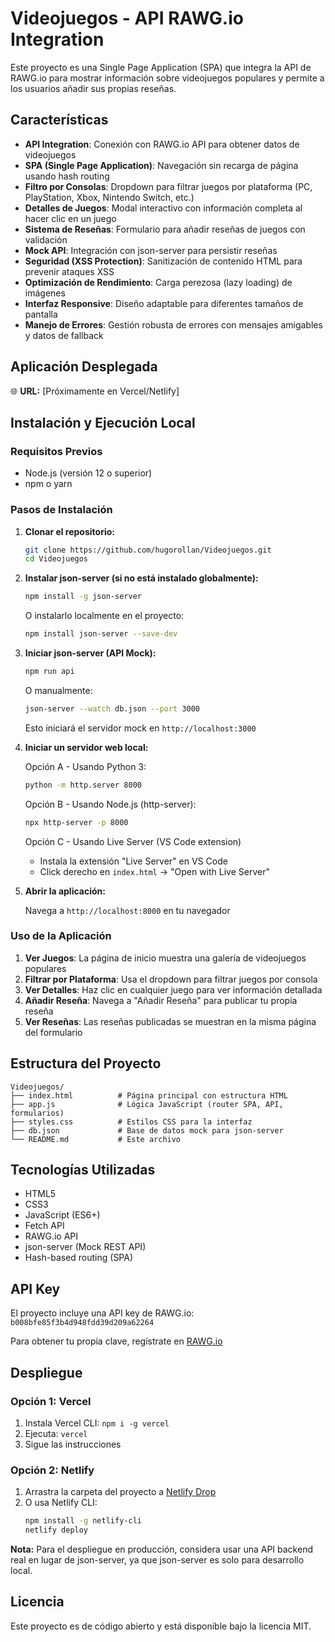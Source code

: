 # Videojuegos - API RAWG.io Integration

Este proyecto es una Single Page Application (SPA) que integra la API de RAWG.io para mostrar información sobre videojuegos populares y permite a los usuarios añadir sus propias reseñas.

## Características

- **API Integration**: Conexión con RAWG.io API para obtener datos de videojuegos
- **SPA (Single Page Application)**: Navegación sin recarga de página usando hash routing
- **Filtro por Consolas**: Dropdown para filtrar juegos por plataforma (PC, PlayStation, Xbox, Nintendo Switch, etc.)
- **Detalles de Juegos**: Modal interactivo con información completa al hacer clic en un juego
- **Sistema de Reseñas**: Formulario para añadir reseñas de juegos con validación
- **Mock API**: Integración con json-server para persistir reseñas
- **Seguridad (XSS Protection)**: Sanitización de contenido HTML para prevenir ataques XSS
- **Optimización de Rendimiento**: Carga perezosa (lazy loading) de imágenes
- **Interfaz Responsive**: Diseño adaptable para diferentes tamaños de pantalla
- **Manejo de Errores**: Gestión robusta de errores con mensajes amigables y datos de fallback

## Aplicación Desplegada

🌐 **URL:** [Próximamente en Vercel/Netlify]

## Instalación y Ejecución Local

### Requisitos Previos

- Node.js (versión 12 o superior)
- npm o yarn

### Pasos de Instalación

1. **Clonar el repositorio:**
   ```bash
   git clone https://github.com/hugorollan/Videojuegos.git
   cd Videojuegos
   ```

2. **Instalar json-server (si no está instalado globalmente):**
   ```bash
   npm install -g json-server
   ```
   
   O instalarlo localmente en el proyecto:
   ```bash
   npm install json-server --save-dev
   ```

3. **Iniciar json-server (API Mock):**
   ```bash
   npm run api
   ```
   
   O manualmente:
   ```bash
   json-server --watch db.json --port 3000
   ```
   
   Esto iniciará el servidor mock en `http://localhost:3000`

4. **Iniciar un servidor web local:**
   
   Opción A - Usando Python 3:
   ```bash
   python -m http.server 8000
   ```
   
   Opción B - Usando Node.js (http-server):
   ```bash
   npx http-server -p 8000
   ```
   
   Opción C - Usando Live Server (VS Code extension)
   - Instala la extensión "Live Server" en VS Code
   - Click derecho en `index.html` → "Open with Live Server"

5. **Abrir la aplicación:**
   
   Navega a `http://localhost:8000` en tu navegador

### Uso de la Aplicación

1. **Ver Juegos**: La página de inicio muestra una galería de videojuegos populares
2. **Filtrar por Plataforma**: Usa el dropdown para filtrar juegos por consola
3. **Ver Detalles**: Haz clic en cualquier juego para ver información detallada
4. **Añadir Reseña**: Navega a "Añadir Reseña" para publicar tu propia reseña
5. **Ver Reseñas**: Las reseñas publicadas se muestran en la misma página del formulario

## Estructura del Proyecto

```
Videojuegos/
├── index.html          # Página principal con estructura HTML
├── app.js              # Lógica JavaScript (router SPA, API, formularios)
├── styles.css          # Estilos CSS para la interfaz
├── db.json             # Base de datos mock para json-server
└── README.md           # Este archivo
```

## Tecnologías Utilizadas

- HTML5
- CSS3
- JavaScript (ES6+)
- Fetch API
- RAWG.io API
- json-server (Mock REST API)
- Hash-based routing (SPA)

## API Key

El proyecto incluye una API key de RAWG.io: `b008bfe85f3b4d948fdd39d209a62264`

Para obtener tu propia clave, regístrate en [RAWG.io](https://rawg.io/apidocs)

## Despliegue

### Opción 1: Vercel

1. Instala Vercel CLI: `npm i -g vercel`
2. Ejecuta: `vercel`
3. Sigue las instrucciones

### Opción 2: Netlify

1. Arrastra la carpeta del proyecto a [Netlify Drop](https://app.netlify.com/drop)
2. O usa Netlify CLI:
   ```bash
   npm install -g netlify-cli
   netlify deploy
   ```

**Nota:** Para el despliegue en producción, considera usar una API backend real en lugar de json-server, ya que json-server es solo para desarrollo local.

## Licencia

Este proyecto es de código abierto y está disponible bajo la licencia MIT.